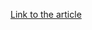 [Link to the article](https://nakedsecurity.sophos.com/2017/06/26/how-spora-ransomware-tries-to-fool-antivirus/)
